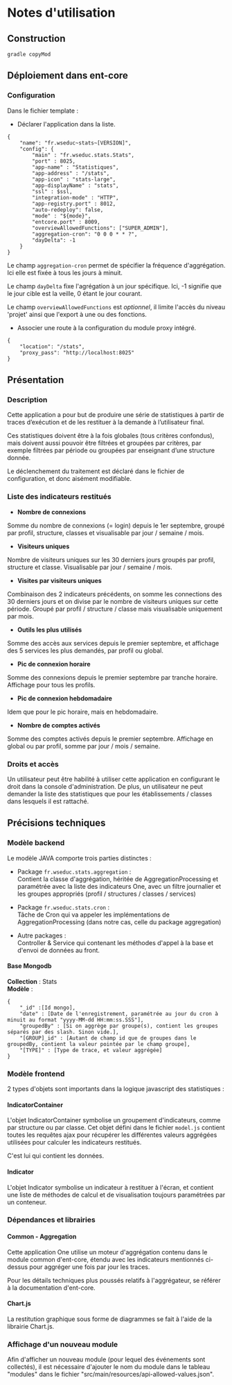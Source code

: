 # Notes d'utilisation

## Construction

`gradle copyMod`

## Déploiement dans ent-core


### Configuration

Dans le fichier template :

- Déclarer l'application dans la liste.

```
{
    "name": "fr.wseduc~stats~[VERSION]",
    "config": {
        "main" : "fr.wseduc.stats.Stats",
        "port" : 8025,
        "app-name" : "Statistiques",
        "app-address" : "/stats",
        "app-icon" : "stats-large",
        "app-displayName" : "stats",
        "ssl" : $ssl,
        "integration-mode" : "HTTP",
        "app-registry.port" : 8012,
        "auto-redeploy": false,
        "mode" : "${mode}",
        "entcore.port" : 8009,
        "overviewAllowedFunctions": ["SUPER_ADMIN"],
        "aggregation-cron": "0 0 0 * * ?",
        "dayDelta": -1
    }
}
```
Le champ `aggregation-cron` permet de spécifier la fréquence d'aggrégation. Ici elle est fixée à tous les jours à minuit.

Le champ `dayDelta` fixe l'agrégation à un jour spécifique. Ici, -1 signifie que le jour cible est la veille, 0 étant le jour courant.

Le champ `overviewAllowedFunctions` est *optionnel*, il limite l'accès du niveau 'projet' ainsi que l'export à une ou des fonctions.

- Associer une route à la configuration du module proxy intégré.

```
{
    "location": "/stats",
	"proxy_pass": "http://localhost:8025"
}
```

## Présentation

### Description

Cette application a pour but de produire une série de statistiques à partir de traces d’exécution et de les restituer à la demande à l’utilisateur final.

Ces statistiques doivent être à la fois globales (tous critères confondus), mais doivent aussi pouvoir être filtrées et groupées par critères, par exemple filtrées par période ou groupées par enseignant d’une structure donnée.

Le déclenchement du traitement est déclaré dans le fichier de configuration, et donc aisément modifiable.

### Liste des indicateurs restitués

- **Nombre de connexions**

Somme du nombre de connexions (= login) depuis le 1er septembre, groupé par profil, structure, classes et visualisable par jour / semaine / mois.

 - **Visiteurs uniques**

Nombre de visiteurs uniques sur les 30 derniers jours groupés par profil, structure et classe.
Visualisable par jour / semaine / mois.

 - **Visites par visiteurs uniques**

Combinaison des 2 indicateurs précédents, on somme les connections des 30 derniers jours et on divise par le nombre de visiteurs uniques sur cette période.
Groupé par profil / structure / classe mais visualisable uniquement par mois.

 - **Outils les plus utilisés**

Somme des accès aux services depuis le premier septembre, et affichage des 5 services les plus demandés, par profil ou global.

 - **Pic de connexion horaire**

Somme des connexions depuis le premier septembre par tranche horaire. Affichage pour tous les profils.

 - **Pic de connexion hebdomadaire**

Idem que pour le pic horaire, mais en hebdomadaire.

 - **Nombre de comptes activés**

Somme des comptes activés depuis le premier septembre. Affichage en global ou par profil, somme par jour / mois / semaine.

### Droits et accès

Un utilisateur peut être habilité à utiliser cette application en configurant le droit dans la console d'administration. De plus, un utilisateur ne peut demander la liste des statistiques que pour les établissements / classes dans lesquels il est rattaché.

## Précisions techniques

### Modèle backend

Le modèle JAVA comporte trois parties distinctes :

- Package `fr.wseduc.stats.aggregation` : <br>
Contient la classe d'aggrégation, héritée de AggregationProcessing et paramétrée avec la liste des indicateurs One, avec un filtre journalier et les groupes appropriés (profil / structures / classes / services)

- Package `fr.wseduc.stats.cron` : <br>
Tâche de Cron qui va appeler les implémentations de AggregationProcessing (dans notre cas, celle du package aggregation)

- Autre packages : <br>
Controller & Service qui contenant les méthodes d'appel à la base et d'envoi de données au front.

#### Base Mongodb

**Collection** : Stats<br>
**Modèle** :
```
{
    "_id" :[Id mongo],
    "date" : [Date de l'enregistrement, paramétrée au jour du cron à minuit au format "yyyy-MM-dd HH:mm:ss.SSS"],
    "groupedBy" : [Si on aggrège par groupe(s), contient les groupes séparés par des slash. Sinon vide.],
    "[GROUP]_id" : [Autant de champ id que de groupes dans le groupedBy, contient la valeur pointée par le champ groupe],
    "[TYPE]" : [Type de trace, et valeur aggrégée]
}
```

### Modèle frontend

2 types d'objets sont importants dans la logique javascript des statistiques :

#### IndicatorContainer

L'objet IndicatorContainer symbolise un groupement d'indicateurs, comme par structure ou par classe. Cet objet défini dans le fichier `model.js` contient toutes les requêtes ajax pour récupérer les différentes valeurs aggrégées utilisées pour calculer les indicateurs restitués.

C'est lui qui contient les données.

#### Indicator

L'objet Indicator symbolise un indicateur à restituer à l'écran, et contient une liste de méthodes de calcul et de visualisation toujours paramétrées par un conteneur.


### Dépendances et librairies

#### Common - Aggregation

Cette application One utilise un moteur d'aggrégation contenu dans le module common d'ent-core, étendu avec les indicateurs mentionnés ci-dessus pour aggréger une fois par jour les traces.

Pour les détails techniques plus poussés relatifs à l'aggrégateur, se référer à la documentation d'ent-core.

#### Chart.js

La restitution graphique sous forme de diagrammes se fait à l'aide de la librairie Chart.js.

### Affichage d'un nouveau module

Afin d'afficher un nouveau module (pour lequel des événements sont collectés), il est nécessaire d'ajouter le nom du module dans le tableau "modules" dans le fichier "src/main/resources/api-allowed-values.json". 